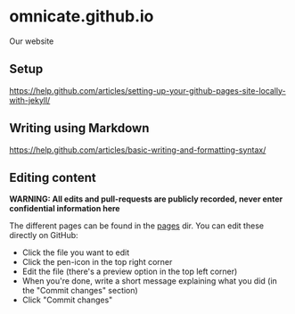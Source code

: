 # omnicate.github.io
Our website

## Setup
https://help.github.com/articles/setting-up-your-github-pages-site-locally-with-jekyll/

## Writing using Markdown
https://help.github.com/articles/basic-writing-and-formatting-syntax/

## Editing content

**WARNING: All edits and pull-requests are publicly recorded, never enter confidential information here**

The different pages can be found in the [pages](https://github.com/omnicate/omnicate.github.io/tree/master/pages) dir. You can edit these directly on GitHub: 

* Click the file you want to edit
* Click the pen-icon in the top right corner 
* Edit the file (there's a preview option in the top left corner)
* When you're done, write a short message explaining what you did (in the "Commit changes" section)
* Click "Commit changes"
